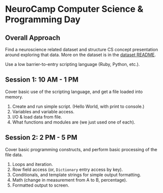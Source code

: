 # NeuroCamp Computer Science & Programming Day

## Overall Approach

Find a neuroscience related dataset and structure CS concept presentation around exploring that data. More on the dataset is in the [dataset README](/data/README.md).

Use a low barrier-to-entry scripting language (Ruby, Python, etc.).

## Session 1: 10 AM - 1 PM

Cover basic use of the scripting language, and get a file loaded into memory.

1. Create and run simple script. (Hello World, with print to console.)
2. Variables and variable access.
3. I/O & load data from file.
4. What functions and modules are (we just used one of each).

## Session 2: 2 PM - 5 PM

Cover basic programming constructs, and perform basic processing of the file data.

1. Loops and iteration.
2. Row field access (or, `Dictionary` entry access by key).
3. Conditionals, and template strings for simple output formatting.
4. Math (change in measurement from A to B, percentage).
5. Formatted output to screen.
